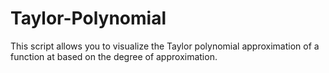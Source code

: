 # Taylor-Polynomial
This script allows you to visualize the Taylor polynomial approximation of a function at based on the degree of approximation.

